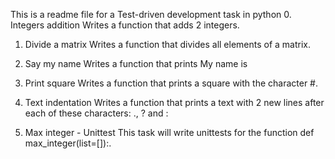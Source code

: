 This is a readme file for a Test-driven development task in python 
0. Integers addition
Writes a function that adds 2 integers.

1. Divide a matrix
Writes a function that divides all elements of a matrix.

2. Say my name
Writes a function that prints My name is <first name> <last name>

3. Print square
Writes a function that prints a square with the character #.

4. Text indentation
Writes a function that prints a text with 2 new lines after each of these characters: ., ? and :

5. Max integer - Unittest
This task will write unittests for the function def max_integer(list=[]):.
